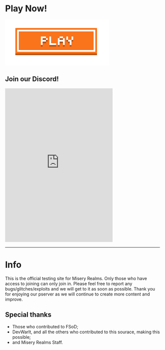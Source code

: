 # Play Now!
[![Play Now](images.png)](https://miseryrealmsbeta.github.io/webclient/production)

## Join our Discord!
<iframe src="https://discordapp.com/widget?id=283075720324972544&theme=dark" width="350" height="500" allowtransparency="true" frameborder="0"></iframe>

---

# Info

This is the official testing site for Misery Realms. Only those who have access to joining can only join in. Please feel free to report any bugs/glitches/exploits and we will get to it as soon as possible. Thank you for enjoying our pserver as we will continue to create more content and improve.

## Special thanks
- Those who contributed to FSoD;
- DevWarlt, and all the others who contributed to this sourace, making this possible;
- and Misery Realms Staff.
